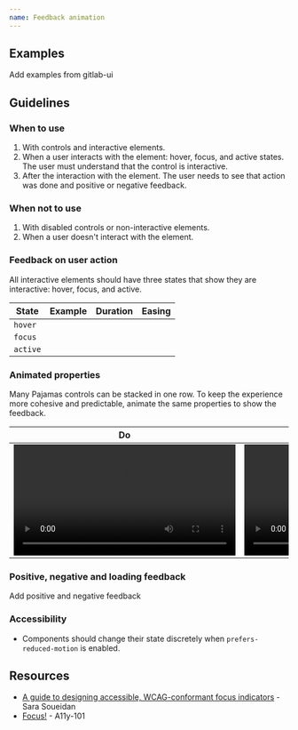 ```yaml
---
name: Feedback animation
---
```


## Examples

<todo>Add examples from gitlab-ui</todo>

## Guidelines

### When to use

1. With controls and interactive elements.
1. When a user interacts with the element: hover, focus, and active states. The user must understand that the control is interactive.
1. After the interaction with the element. The user needs to see that action was done and positive or negative feedback.

### When not to use

1. With disabled controls or non-interactive elements.
1. When a user doesn't interact with the element.

### Feedback on user action

All interactive elements should have three states that show they are interactive: hover, focus, and active.

| State | Example | Duration | Easing |
| --- | --- | --- | --- |
| `hover` |  |  |  |
| `focus` |  |  |  |
| `active` |  |  |  |

### Animated properties

Many Pajamas controls can be stacked in one row. To keep the experience more cohesive and predictable, animate the same properties to show the feedback.

| Do | Don't |
| --- | --- |
| <video tabindex="0" preload="true" controls="" loop="true" playsinline="true" aria-label="Animation of the border color on hover for select, input and button controls" width="400"><source src="/video/motion-group-transition-do.mp4"></video> | <video tabindex="0" preload="true" controls="" loop="true" playsinline="true" aria-label="Animation of different properties on hover for select, input and button controls" width="400"><source src="/video/motion-group-transition-dont.mp4"></video> |

### Positive, negative and loading feedback

<todo>Add positive and negative feedback</todo>

### Accessibility

- Components should change their state discretely when `prefers-reduced-motion` is enabled.

## Resources

- [A guide to designing accessible, WCAG-conformant focus indicators](https://www.sarasoueidan.com/blog/focus-indicators/) - Sara Soueidan
- [Focus!](https://a11y-101.com/design/focus) - A11y-101

